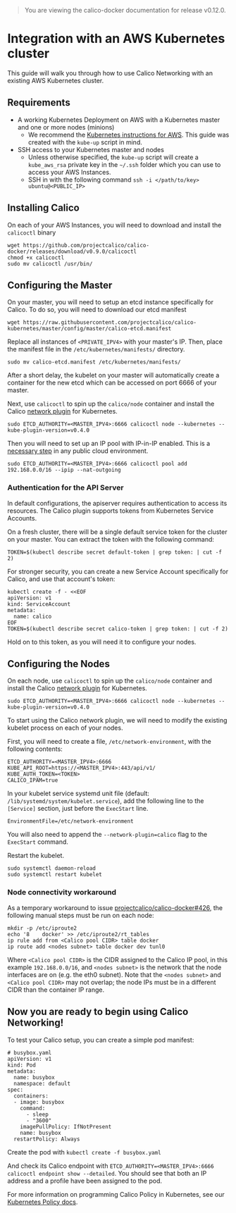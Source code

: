 > You are viewing the calico-docker documentation for release v0.12.0.

# Integration with an AWS Kubernetes cluster
This guide will walk you through how to use Calico Networking with an existing AWS Kubernetes cluster.

## Requirements
* A working Kubernetes Deployment on AWS with a Kubernetes master and one or more nodes (minions)
    - We recommend the [Kubernetes instructions for AWS](https://github.com/kubernetes/kubernetes/blob/release-1.0/docs/getting-started-guides/aws.md). This guide was created with the `kube-up` script in mind.
* SSH access to your Kubernetes master and nodes
    - Unless otherwise specified, the `kube-up` script will create a `kube_aws_rsa` private key in the `~/.ssh` folder which you can use to access your AWS Instances.
    - SSH in with the following command `ssh -i </path/to/key> ubuntu@<PUBLIC_IP>`

## Installing Calico
On each of your AWS Instances, you will need to download and install the `calicoctl` binary
```
wget https://github.com/projectcalico/calico-docker/releases/download/v0.9.0/calicoctl
chmod +x calicoctl
sudo mv calicoctl /usr/bin/
```

## Configuring the Master
On your master, you will need to setup an etcd instance specifically for Calico. To do so, you will need to download our etcd manifest
```
wget https://raw.githubusercontent.com/projectcalico/calico-kubernetes/master/config/master/calico-etcd.manifest 
```

Replace all instances of `<PRIVATE_IPV4>` with your master's IP. Then, place the manifest file in the `/etc/kubernetes/manifests/` directory. 
```
sudo mv calico-etcd.manifest /etc/kubernetes/manifests/
```

After a short delay, the kubelet on your master will automatically create a container for the new etcd which can be accessed on port 6666 of your master.

Next, use `calicoctl` to spin up the `calico/node` container and install the Calico [network plugin](https://github.com/projectcalico/calico-kubernetes) for Kubernetes. 
```
sudo ETCD_AUTHORITY=<MASTER_IPV4>:6666 calicoctl node --kubernetes --kube-plugin-version=v0.4.0
```

Then you will need to set up an IP pool with IP-in-IP enabled. This is a [necessary step](../FAQ.md#can-i-run-calico-in-a-public-cloud-environment) in any public cloud environment.

```
sudo ETCD_AUTHORITY=<MASTER_IPV4>:6666 calicoctl pool add 192.168.0.0/16 --ipip --nat-outgoing
```

### Authentication for the API Server

In default configurations, the apiserver requires authentication to access its resources. The Calico plugin supports tokens from Kubernetes Service Accounts.

On a fresh cluster, there will be a single default service token for the cluster on your master. You can extract the token with the following command:

```
TOKEN=$(kubectl describe secret default-token | grep token: | cut -f 2)
```

For stronger security, you can create a new Service Account specifically for Calico, and use that account's token:

```
kubectl create -f - <<EOF
apiVersion: v1
kind: ServiceAccount
metadata:
  name: calico
EOF
TOKEN=$(kubectl describe secret calico-token | grep token: | cut -f 2)
```

Hold on to this token, as you will need it to configure your nodes.

## Configuring the Nodes
On each node, use `calicoctl` to spin up the `calico/node` container and install the Calico [network plugin](https://github.com/projectcalico/calico-kubernetes) for Kubernetes. 
```
sudo ETCD_AUTHORITY=<MASTER_IPV4>:6666 calicoctl node --kubernetes --kube-plugin-version=v0.4.0
```

To start using the Calico network plugin, we will need to modify the existing kubelet process on each of your nodes.

First, you will need to create a file, `/etc/network-environment`, with the following contents:
```
ETCD_AUTHORITY=<MASTER_IPV4>:6666
KUBE_API_ROOT=https://<MASTER_IPV4>:443/api/v1/
KUBE_AUTH_TOKEN=<TOKEN>
CALICO_IPAM=true
```

In your kubelet service systemd unit file (default: `/lib/systemd/system/kubelet.service`), add the following line to the `[Service]` section, just before the `ExecStart` line.
```
EnvironmentFile=/etc/network-environment
```
You will also need to append the `--network-plugin=calico` flag to the `ExecStart` command.

Restart the kubelet.
```
sudo systemctl daemon-reload
sudo systemctl restart kubelet
```

### Node connectivity workaround

As a temporary workaround to issue [projectcalico/calico-docker#426](https://github.com/projectcalico/calico-docker/issues/426), the following manual steps must be run on each node:

```
mkdir -p /etc/iproute2
echo '8    docker' >> /etc/iproute2/rt_tables
ip rule add from <Calico pool CIDR> table docker
ip route add <nodes subnet> table docker dev tunl0
```

Where `<Calico pool CIDR>` is the CIDR assigned to the Calico IP pool, in this example `192.168.0.0/16`, and `<nodes subnet>` is the network that the node interfaces are on (e.g. the eth0 subnet). Note that the `<nodes subnet>` and `<Calico pool CIDR>` may not overlap; the node IPs must be in a different CIDR than the container IP range.

## Now you are ready to begin using Calico Networking!

To test your Calico setup, you can create a simple pod manifest:
```
# busybox.yaml
apiVersion: v1
kind: Pod
metadata:
  name: busybox
  namespace: default
spec:
  containers:
  - image: busybox
    command:
      - sleep
      - "3600"
    imagePullPolicy: IfNotPresent
    name: busybox
  restartPolicy: Always
```

Create the pod with `kubectl create -f busybox.yaml`

And check its Calico endpoint with `ETCD_AUTHORITY=<MASTER_IPV4>:6666 calicoctl endpoint show --detailed`.  You should see that both an IP address and a profile have been assigned to the pod.

For more information on programming Calico Policy in Kubernetes, see our [Kubernetes Policy docs](KubernetesPolicy.md).
